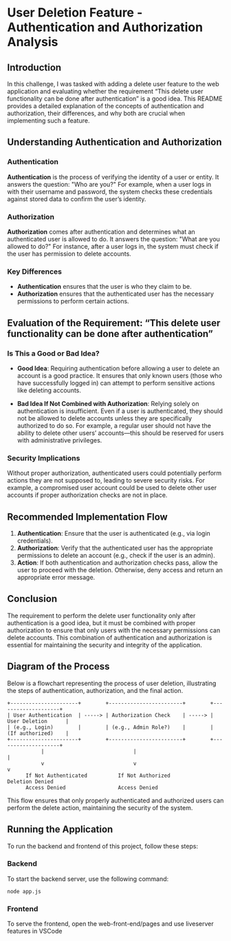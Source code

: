 # User Deletion Feature - Authentication and Authorization Analysis

## Introduction

In this challenge, I was tasked with adding a delete user feature to the web application and evaluating whether the requirement “This delete user functionality can be done after authentication” is a good idea. This README provides a detailed explanation of the concepts of authentication and authorization, their differences, and why both are crucial when implementing such a feature.

## Understanding Authentication and Authorization

### Authentication
**Authentication** is the process of verifying the identity of a user or entity. It answers the question: "Who are you?" For example, when a user logs in with their username and password, the system checks these credentials against stored data to confirm the user’s identity.

### Authorization
**Authorization** comes after authentication and determines what an authenticated user is allowed to do. It answers the question: "What are you allowed to do?" For instance, after a user logs in, the system must check if the user has permission to delete accounts.

### Key Differences
- **Authentication** ensures that the user is who they claim to be.
- **Authorization** ensures that the authenticated user has the necessary permissions to perform certain actions.

## Evaluation of the Requirement: “This delete user functionality can be done after authentication”

### Is This a Good or Bad Idea?

- **Good Idea**: Requiring authentication before allowing a user to delete an account is a good practice. It ensures that only known users (those who have successfully logged in) can attempt to perform sensitive actions like deleting accounts.

- **Bad Idea If Not Combined with Authorization**: Relying solely on authentication is insufficient. Even if a user is authenticated, they should not be allowed to delete accounts unless they are specifically authorized to do so. For example, a regular user should not have the ability to delete other users’ accounts—this should be reserved for users with administrative privileges.

### Security Implications
Without proper authorization, authenticated users could potentially perform actions they are not supposed to, leading to severe security risks. For example, a compromised user account could be used to delete other user accounts if proper authorization checks are not in place.

## Recommended Implementation Flow

1. **Authentication**: Ensure that the user is authenticated (e.g., via login credentials).
2. **Authorization**: Verify that the authenticated user has the appropriate permissions to delete an account (e.g., check if the user is an admin).
3. **Action**: If both authentication and authorization checks pass, allow the user to proceed with the deletion. Otherwise, deny access and return an appropriate error message.

## Conclusion

The requirement to perform the delete user functionality only after authentication is a good idea, but it must be combined with proper authorization to ensure that only users with the necessary permissions can delete accounts. This combination of authentication and authorization is essential for maintaining the security and integrity of the application.

## Diagram of the Process

Below is a flowchart representing the process of user deletion, illustrating the steps of authentication, authorization, and the final action.

```text
+----------------------+        +------------------------+        +--------------------+
| User Authentication  | -----> | Authorization Check    | -----> | User Deletion      |
| (e.g., Login)        |        | (e.g., Admin Role?)    |        | (If authorized)    |
+----------------------+        +------------------------+        +--------------------+
           |                             |                                    |
           v                             v                                    v
      If Not Authenticated          If Not Authorized                   Deletion Denied
      Access Denied                 Access Denied
```

This flow ensures that only properly authenticated and authorized users can perform the delete action, maintaining the security of the system.

## Running the Application
To run the backend and frontend of this project, follow these steps:
### Backend
To start the backend server, use the following command:
```
node app.js
```
### Frontend
To serve the frontend, open the web-front-end/pages and use liveserver features in VSCode